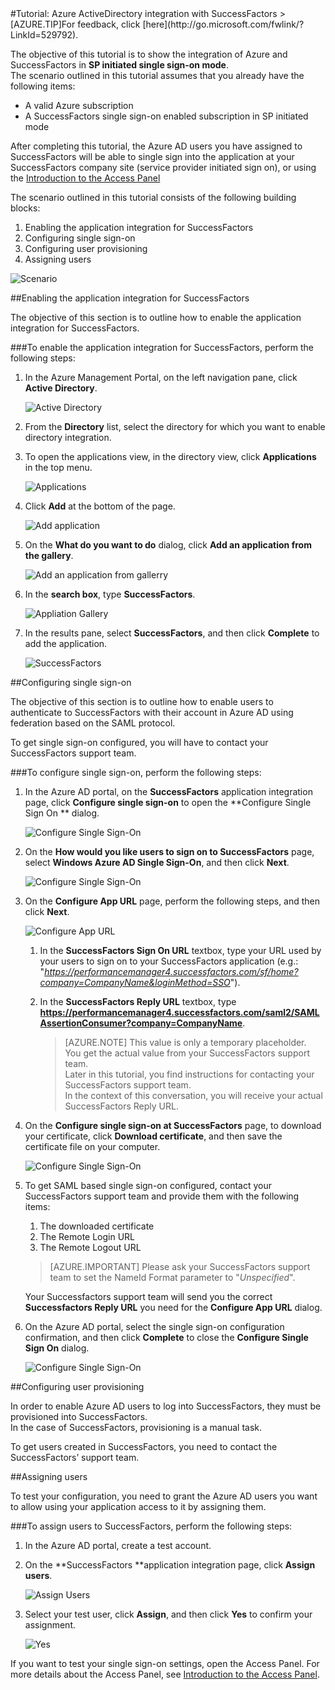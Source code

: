 <properties pageTitle="Tutorial: Azure ActiveDirectory integration with SuccessFactors | Windows Azure" description="Learn how to use SuccessFactors with Azure Active Directory to enable single sign-on, automated provisioning, and more!." services="active-directory" authors="MarkusVi"  documentationCenter="na" manager="stevenpo"/>
<tags ms.service="active-directory" ms.devlang="na" ms.topic="article" ms.tgt_pltfrm="na" ms.workload="identity" ms.date="08/01/2015" ms.author="markvi" />
#Tutorial: Azure ActiveDirectory integration with SuccessFactors
<!-- deleted by customization
>[AZURE.TIP]For feedback, click [here](https://social.msdn.microsoft.com/Forums/azure/zh-cn/957efd7b-a8b7-473f-b706-0a58c028b1ac/tutorial-azure-active-directory-integration-with-successfactors?forum=WindowsAzureAD).
-->
<!-- keep by customization: begin -->
>[AZURE.TIP]For feedback, click [here](http://go.microsoft.com/fwlink/?LinkId=529792).
<!-- keep by customization: end -->
  
The objective of this tutorial is to show the integration of Azure and SuccessFactors in **SP initiated single sign-on mode**.  
The scenario outlined in this tutorial assumes that you already have the following items:

-   A valid Azure subscription
-   A SuccessFactors single sign-on enabled subscription in SP initiated mode
  
After completing this tutorial, the Azure AD users you have assigned to SuccessFactors will be able to single sign into the application at your SuccessFactors company site (service provider initiated sign on), or using the [Introduction to the Access Panel](https://msdn.microsoft.com/zh-cn/library/dn308586)
  
The scenario outlined in this tutorial consists of the following building blocks:

1.  Enabling the application integration for SuccessFactors
2.  Configuring single sign-on
3.  Configuring user provisioning
4.  Assigning users

![Scenario](./media/active-directory-saas-successfactors-tutorial/IC791135.png "Scenario")

##Enabling the application integration for SuccessFactors
  
The objective of this section is to outline how to enable the application integration for SuccessFactors.

###To enable the application integration for SuccessFactors, perform the following steps:

1.  In the Azure Management Portal, on the left navigation pane, click **Active Directory**.

    ![Active Directory](./media/active-directory-saas-successfactors-tutorial/IC700993.png "Active Directory")

2.  From the **Directory** list, select the directory for which you want to enable directory integration.

3.  To open the applications view, in the directory view, click **Applications** in the top menu.

    ![Applications](./media/active-directory-saas-successfactors-tutorial/IC700994.png "Applications")

4.  Click **Add** at the bottom of the page.

    ![Add application](./media/active-directory-saas-successfactors-tutorial/IC749321.png "Add application")

5.  On the **What do you want to do** dialog, click **Add an application from the gallery**.

    ![Add an application from gallerry](./media/active-directory-saas-successfactors-tutorial/IC749322.png "Add an application from gallerry")

6.  In the **search box**, type **SuccessFactors**.

    ![Appliation Gallery](./media/active-directory-saas-successfactors-tutorial/IC791136.png "Appliation Gallery")

7.  In the results pane, select **SuccessFactors**, and then click **Complete** to add the application.

    ![SuccessFactors](./media/active-directory-saas-successfactors-tutorial/IC791137.png "SuccessFactors")

##Configuring single sign-on
  
The objective of this section is to outline how to enable users to authenticate to SuccessFactors with their account in Azure AD using federation based on the SAML protocol.
  
To get single sign-on configured, you will have to contact your SuccessFactors support team.

###To configure single sign-on, perform the following steps:

1.  In the Azure AD portal, on the **SuccessFactors** application integration page, click **Configure single sign-on** to open the **Configure Single Sign On ** dialog.

    ![Configure Single Sign-On](./media/active-directory-saas-successfactors-tutorial/IC791138.png "Configure Single Sign-On")

2.  On the **How would you like users to sign on to SuccessFactors** page, select **Windows Azure AD Single Sign-On**, and then click **Next**.

    ![Configure Single Sign-On](./media/active-directory-saas-successfactors-tutorial/IC791139.png "Configure Single Sign-On")

3.  On the **Configure App URL** page, perform the following steps, and then click **Next**.

    ![Configure App URL](./media/active-directory-saas-successfactors-tutorial/IC791140.png "Configure App URL")

    1.  In the **SuccessFactors Sign On URL** textbox, type your URL used by your users to sign on to your SuccessFactors application (e.g.: "*https://performancemanager4.successfactors.com/sf/home?company=CompanyName&loginMethod=SSO*").
    2.  In the **SuccessFactors Reply URL** textbox, type **https://performancemanager4.successfactors.com/saml2/SAMLAssertionConsumer?company=CompanyName**.

        >[AZURE.NOTE] This value is only a temporary placeholder.  
        >You get the actual value from your SuccessFactors support team.  
        >Later in this tutorial, you find instructions for contacting your SuccessFactors support team.  
        >In the context of this conversation, you will receive your actual SuccessFactors Reply URL.

4.  On the **Configure single sign-on at SuccessFactors** page, to download your certificate, click **Download certificate**, and then save the certificate file on your computer.

    ![Configure Single Sign-On](./media/active-directory-saas-successfactors-tutorial/IC791141.png "Configure Single Sign-On")

5.  To get SAML based single sign-on configured, contact your SuccessFactors support team and provide them with the following items:

    1.  The downloaded certificate
    2.  The Remote Login URL
    3.  The Remote Logout URL

    >[AZURE.IMPORTANT] Please ask your SuccessFactors support team to set the NameId Format parameter to "*Unspecified*".

    Your Successfactors support team will send you the correct **Successfactors Reply URL** you need for the **Configure App URL** dialog.

6.  On the Azure AD portal, select the single sign-on configuration confirmation, and then click **Complete** to close the **Configure Single Sign On** dialog.

    ![Configure Single Sign-On](./media/active-directory-saas-successfactors-tutorial/IC791142.png "Configure Single Sign-On")

##Configuring user provisioning
  
In order to enable Azure AD users to log into SuccessFactors, they must be provisioned into SuccessFactors.  
In the case of SuccessFactors, provisioning is a manual task.
  
To get users created in SuccessFactors, you need to contact the SuccessFactors’ support team.

##Assigning users
  
To test your configuration, you need to grant the Azure AD users you want to allow using your application access to it by assigning them.

###To assign users to SuccessFactors, perform the following steps:

1.  In the Azure AD portal, create a test account.

2.  On the **SuccessFactors **application integration page, click **Assign users**.

    ![Assign Users](./media/active-directory-saas-successfactors-tutorial/IC791143.png "Assign Users")

3.  Select your test user, click **Assign**, and then click **Yes** to confirm your assignment.

    ![Yes](./media/active-directory-saas-successfactors-tutorial/IC767830.png "Yes")
  
If you want to test your single sign-on settings, open the Access Panel. For more details about the Access Panel, see [Introduction to the Access Panel](https://msdn.microsoft.com/zh-cn/library/dn308586).
